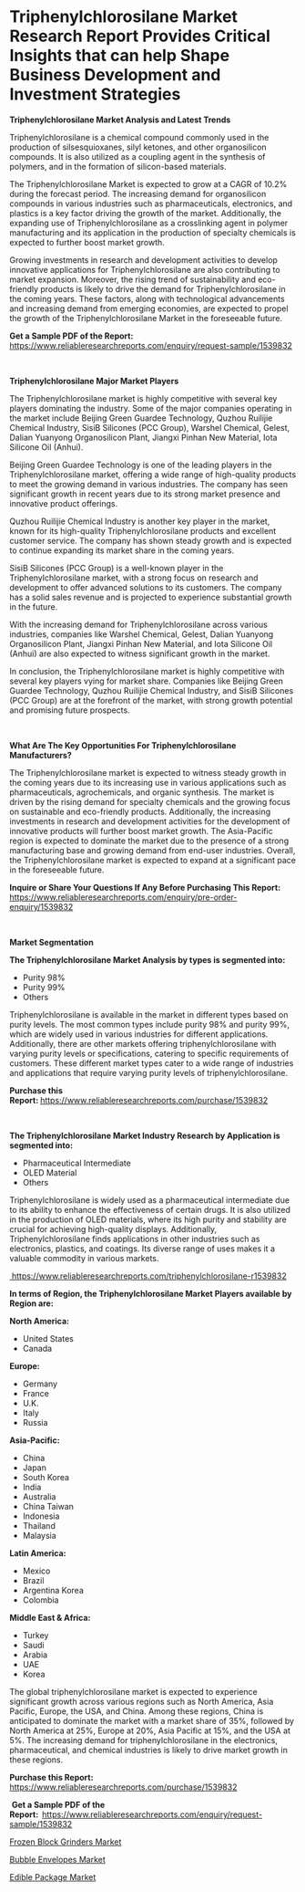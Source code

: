 <p><h1>Triphenylchlorosilane Market Research Report Provides Critical Insights that can help Shape Business Development and Investment Strategies</h1></p><p><strong>Triphenylchlorosilane Market Analysis and Latest Trends</strong></p>
<p><p>Triphenylchlorosilane is a chemical compound commonly used in the production of silsesquioxanes, silyl ketones, and other organosilicon compounds. It is also utilized as a coupling agent in the synthesis of polymers, and in the formation of silicon-based materials.</p><p>The Triphenylchlorosilane Market is expected to grow at a CAGR of 10.2% during the forecast period. The increasing demand for organosilicon compounds in various industries such as pharmaceuticals, electronics, and plastics is a key factor driving the growth of the market. Additionally, the expanding use of Triphenylchlorosilane as a crosslinking agent in polymer manufacturing and its application in the production of specialty chemicals is expected to further boost market growth.</p><p>Growing investments in research and development activities to develop innovative applications for Triphenylchlorosilane are also contributing to market expansion. Moreover, the rising trend of sustainability and eco-friendly products is likely to drive the demand for Triphenylchlorosilane in the coming years. These factors, along with technological advancements and increasing demand from emerging economies, are expected to propel the growth of the Triphenylchlorosilane Market in the foreseeable future.</p></p>
<p><strong>Get a Sample PDF of the Report:&nbsp;</strong> <a href="https://www.reliableresearchreports.com/enquiry/request-sample/1539832">https://www.reliableresearchreports.com/enquiry/request-sample/1539832</a></p>
<p>&nbsp;</p>
<p><strong>Triphenylchlorosilane Major Market Players</strong></p>
<p><p>The Triphenylchlorosilane market is highly competitive with several key players dominating the industry. Some of the major companies operating in the market include Beijing Green Guardee Technology, Quzhou Ruilijie Chemical Industry, SisiB Silicones (PCC Group), Warshel Chemical, Gelest, Dalian Yuanyong Organosilicon Plant, Jiangxi Pinhan New Material, Iota Silicone Oil (Anhui).</p><p>Beijing Green Guardee Technology is one of the leading players in the Triphenylchlorosilane market, offering a wide range of high-quality products to meet the growing demand in various industries. The company has seen significant growth in recent years due to its strong market presence and innovative product offerings.</p><p>Quzhou Ruilijie Chemical Industry is another key player in the market, known for its high-quality Triphenylchlorosilane products and excellent customer service. The company has shown steady growth and is expected to continue expanding its market share in the coming years.</p><p>SisiB Silicones (PCC Group) is a well-known player in the Triphenylchlorosilane market, with a strong focus on research and development to offer advanced solutions to its customers. The company has a solid sales revenue and is projected to experience substantial growth in the future.</p><p>With the increasing demand for Triphenylchlorosilane across various industries, companies like Warshel Chemical, Gelest, Dalian Yuanyong Organosilicon Plant, Jiangxi Pinhan New Material, and Iota Silicone Oil (Anhui) are also expected to witness significant growth in the market.</p><p>In conclusion, the Triphenylchlorosilane market is highly competitive with several key players vying for market share. Companies like Beijing Green Guardee Technology, Quzhou Ruilijie Chemical Industry, and SisiB Silicones (PCC Group) are at the forefront of the market, with strong growth potential and promising future prospects.</p></p>
<p>&nbsp;</p>
<p><strong>What Are The Key Opportunities For Triphenylchlorosilane Manufacturers?</strong></p>
<p><p>The Triphenylchlorosilane market is expected to witness steady growth in the coming years due to its increasing use in various applications such as pharmaceuticals, agrochemicals, and organic synthesis. The market is driven by the rising demand for specialty chemicals and the growing focus on sustainable and eco-friendly products. Additionally, the increasing investments in research and development activities for the development of innovative products will further boost market growth. The Asia-Pacific region is expected to dominate the market due to the presence of a strong manufacturing base and growing demand from end-user industries. Overall, the Triphenylchlorosilane market is expected to expand at a significant pace in the foreseeable future.</p></p>
<p><strong>Inquire or Share Your Questions If Any Before Purchasing This Report:</strong> <a href="https://www.reliableresearchreports.com/enquiry/pre-order-enquiry/1539832">https://www.reliableresearchreports.com/enquiry/pre-order-enquiry/1539832</a></p>
<p>&nbsp;</p>
<p><strong>Market Segmentation</strong></p>
<p><strong>The Triphenylchlorosilane Market Analysis by types is segmented into:</strong></p>
<p><ul><li>Purity 98%</li><li>Purity 99%</li><li>Others</li></ul></p>
<p><p>Triphenylchlorosilane is available in the market in different types based on purity levels. The most common types include purity 98% and purity 99%, which are widely used in various industries for different applications. Additionally, there are other markets offering triphenylchlorosilane with varying purity levels or specifications, catering to specific requirements of customers. These different market types cater to a wide range of industries and applications that require varying purity levels of triphenylchlorosilane.</p></p>
<p><strong>Purchase this Report:&nbsp;</strong><a href="https://www.reliableresearchreports.com/purchase/1539832">https://www.reliableresearchreports.com/purchase/1539832</a></p>
<p>&nbsp;</p>
<p><strong>The Triphenylchlorosilane Market Industry Research by Application is segmented into:</strong></p>
<p><ul><li>Pharmaceutical Intermediate</li><li>OLED Material</li><li>Others</li></ul></p>
<p><p>Triphenylchlorosilane is widely used as a pharmaceutical intermediate due to its ability to enhance the effectiveness of certain drugs. It is also utilized in the production of OLED materials, where its high purity and stability are crucial for achieving high-quality displays. Additionally, Triphenylchlorosilane finds applications in other industries such as electronics, plastics, and coatings. Its diverse range of uses makes it a valuable commodity in various markets.</p></p>
<p><a href="https://www.reliableresearchreports.com/triphenylchlorosilane-r1539832">&nbsp;https://www.reliableresearchreports.com/triphenylchlorosilane-r1539832</a></p>
<p><strong>In terms of Region, the Triphenylchlorosilane Market Players available by Region are:</strong></p>
<p>
    <p> <strong> North America: </strong>
        <ul>
            <li>United States</li>
            <li>Canada</li>
        </ul>
        </p> 
    <p> <strong> Europe: </strong>
        <ul>
            <li>Germany</li>
            <li>France</li>
            <li>U.K.</li>
            <li>Italy</li>
            <li>Russia</li>
        </ul>
        </p> 
    <p> <strong> Asia-Pacific: </strong>
        <ul>
            <li>China</li>
            <li>Japan</li>
            <li>South Korea</li>
            <li>India</li>
            <li>Australia</li>
            <li>China Taiwan</li>
            <li>Indonesia</li>
            <li>Thailand</li>
            <li>Malaysia</li>
        </ul>
        </p> 
    <p> <strong> Latin America: </strong>
        <ul>
            <li>Mexico</li>
            <li>Brazil</li>
            <li>Argentina Korea</li>
            <li>Colombia</li>
        </ul>
        </p> 
    <p> <strong> Middle East & Africa: </strong>
        <ul>
            <li>Turkey</li>
            <li>Saudi</li>
            <li>Arabia</li>
            <li>UAE</li>
            <li>Korea</li>
        </ul>
    </p>
    </p>
<p><p>The global triphenylchlorosilane market is expected to experience significant growth across various regions such as North America, Asia Pacific, Europe, the USA, and China. Among these regions, China is anticipated to dominate the market with a market share of 35%, followed by North America at 25%, Europe at 20%, Asia Pacific at 15%, and the USA at 5%. The increasing demand for triphenylchlorosilane in the electronics, pharmaceutical, and chemical industries is likely to drive market growth in these regions.</p></p>
<p><strong>Purchase this Report: </strong><a href="https://www.reliableresearchreports.com/purchase/1539832">https://www.reliableresearchreports.com/purchase/1539832</a></p>
<p>&nbsp;<strong>Get a Sample PDF of the Report:&nbsp;&nbsp;</strong><a href="https://www.reliableresearchreports.com/enquiry/request-sample/1539832">https://www.reliableresearchreports.com/enquiry/request-sample/1539832</a></p>
<p><strong></strong></p>
<p><p><a href="https://www.linkedin.com/pulse/frozen-block-grinders-market-research-report-includes-analysis-yqkkc">Frozen Block Grinders Market</a></p><p><a href="https://github.com/anwarsahrul281/Market-Research-Report-List-1/blob/main/bubble-envelopes-market.md">Bubble Envelopes Market</a></p><p><a href="https://github.com/LiamDavis60/Market-Research-Report-List-1/blob/main/edible-package-market.md">Edible Package Market</a></p></p>